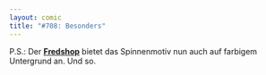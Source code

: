 ```yaml
---
layout: comic
title: "#708: Besonders"
---
```


P.S.: Der <a href="http://www.spreadshirt.net/shop.php?sid=125913"><strong>Fredshop</strong></a> bietet das Spinnenmotiv nun auch auf farbigem Untergrund an.
Und so.
